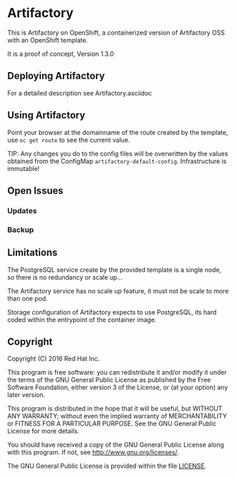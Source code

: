 # Artifactory

This is Artifactory on OpenShift, a containerized version of Artifactory OSS
with an OpenShift template.

It is a proof of concept, Version 1.3.0

## Deploying Artifactory

For a detailed description see Artifactory.asciidoc

## Using Artifactory

Point your browser at the domainname of the route created by the template, use
`oc get route` to see the current value.

TIP: Any changes you do to the config files will be overwritten by the values
obtained from the ConfigMap `artifactory-default-config`. Infrastructure is immutable!

## Open Issues

### Updates

### Backup

## Limitations

The PostgreSQL service create by the provided template is a single node, so
there is no redundancy or scale up...

The Artifactory service has no scale up feature, it must not be scale to more
than one pod.

Storage configuration of Artifactory expects to use PostgreSQL, its hard coded
within the entrypoint of the container image.

## Copyright

Copyright (C) 2016 Red Hat Inc.

This program is free software: you can redistribute it and/or modify
it under the terms of the GNU General Public License as published by
the Free Software Foundation, either version 3 of the License, or
(at your option) any later version.

This program is distributed in the hope that it will be useful,
but WITHOUT ANY WARRANTY; without even the implied warranty of
MERCHANTABILITY or FITNESS FOR A PARTICULAR PURPOSE.  See the
GNU General Public License for more details.

You should have received a copy of the GNU General Public License
along with this program. If not, see <http://www.gnu.org/licenses/>.

The GNU General Public License is provided within the file [LICENSE](LICENSE).
